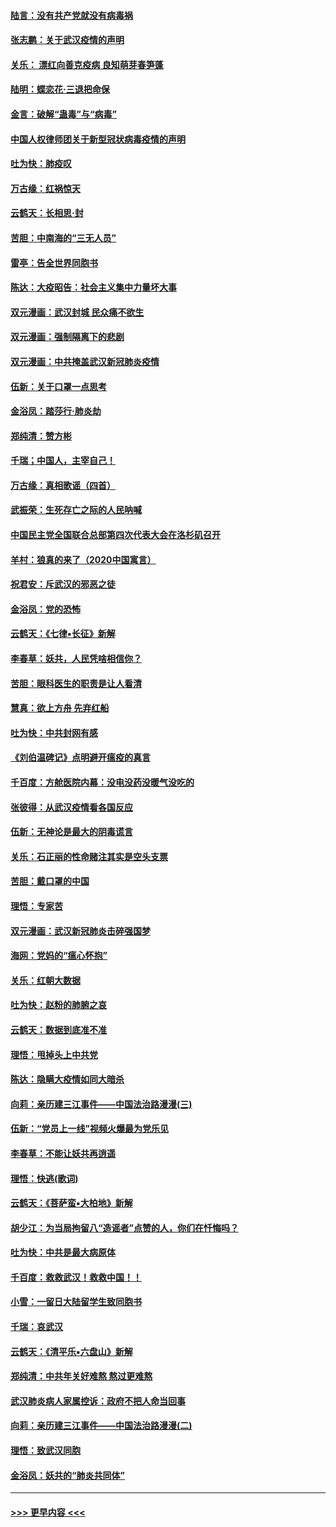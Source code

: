 #### [陆言：没有共产党就没有病毒祸](../pages/nsc993/n11868232.md?t=02141411) 
#### [张志鹏：关于武汉疫情的声明](../pages/nsc993/n11867182.md?t=02141411) 
#### [关乐： 漂红向善克疫病 良知萌芽春笋蓬](../pages/nsc993/n11865710.md?t=02141411) 
#### [陆明：蝶恋花‧三退把命保](../pages/nsc993/n11865673.md?t=02141411) 
#### [金言：破解“蛊毒”与“病毒”](../pages/nsc993/n11864103.md?t=02141411) 
#### [中国人权律师团关于新型冠状病毒疫情的声明](../pages/nsc993/n11864249.md?t=02141411) 
#### [吐为快：肺疫叹](../pages/nsc993/n11864027.md?t=02141411) 
#### [万古缘：红祸惊天](../pages/nsc993/n11864079.md?t=02141411) 
#### [云鹤天：长相思‧封](../pages/nsc993/n11864006.md?t=02141411) 
#### [苦胆：中南海的“三无人员”](../pages/nsc993/n11862997.md?t=02141411) 
#### [雷亭：告全世界同胞书](../pages/nsc993/n11862572.md?t=02141411) 
#### [陈达：大疫昭告：社会主义集中力量坏大事](../pages/nsc993/n11859419.md?t=02141411) 
#### [双元漫画：武汉封城 民众痛不欲生](../pages/nsc993/n11859287.md?t=02141411) 
#### [双元漫画：强制隔离下的悲剧](../pages/nsc993/n11859244.md?t=02141411) 
#### [双元漫画：中共掩盖武汉新冠肺炎疫情](../pages/nsc993/n11858249.md?t=02141411) 
#### [伍新：关于口罩一点思考](../pages/nsc993/n11859195.md?t=02141411) 
#### [金浴凤：踏莎行‧肺炎劫](../pages/nsc993/n11858227.md?t=02141411) 
#### [郑纯清：赞方彬](../pages/nsc993/n11856803.md?t=02141411) 
#### [千瑞；中国人，主宰自己！](../pages/nsc993/n11856793.md?t=02141411) 
#### [万古缘：真相歌谣（四首）](../pages/nsc993/n11856263.md?t=02141411) 
#### [武振荣：生死存亡之际的人民呐喊](../pages/nsc993/n11856256.md?t=02141411) 
#### [中国民主党全国联合总部第四次代表大会在洛杉矶召开](../pages/nsc993/n11856344.md?t=02141411) 
#### [羊村：狼真的来了（2020中国寓言）](../pages/nsc993/n11856229.md?t=02141411) 
#### [祝君安：斥武汉的邪恶之徒](../pages/nsc993/n11855861.md?t=02141411) 
#### [金浴凤：党的恐怖](../pages/nsc993/n11855849.md?t=02141411) 
#### [云鹤天：《七律▪长征》新解](../pages/nsc993/n11855479.md?t=02141411) 
#### [李春草：妖共，人民凭啥相信你？](../pages/nsc993/n11855196.md?t=02141411) 
#### [苦胆：眼科医生的职责是让人看清](../pages/nsc993/n11853840.md?t=02141411) 
#### [慧真：欲上方舟 先弃红船](../pages/nsc993/n11853483.md?t=02141411) 
#### [吐为快：中共封网有感](../pages/nsc993/n11852575.md?t=02141411) 
#### [《刘伯温碑记》点明避开瘟疫的真言](../pages/nsc993/n11852128.md?t=02141411) 
#### [千百度：方舱医院内幕：没电没药没暖气没吃的](../pages/nsc993/n11850211.md?t=02141411) 
#### [张彼得：从武汉疫情看各国反应](../pages/nsc993/n11850102.md?t=02141411) 
#### [伍新：无神论是最大的阴毒谎言](../pages/nsc993/n11846129.md?t=02141411) 
#### [关乐：石正丽的性命赌注其实是空头支票](../pages/nsc993/n11846109.md?t=02141411) 
#### [苦胆：戴口罩的中国](../pages/nsc993/n11845576.md?t=02141411) 
#### [理悟：专家苦](../pages/nsc993/n11845564.md?t=02141411) 
#### [双元漫画：武汉新冠肺炎击碎强国梦](../pages/nsc993/n11843320.md?t=02141411) 
#### [海网：党妈的“瘟心怀抱”](../pages/nsc993/n11840740.md?t=02141411) 
#### [关乐：红朝大数据](../pages/nsc993/n11840675.md?t=02141411) 
#### [吐为快：赵粉的肺腑之哀](../pages/nsc993/n11840618.md?t=02141411) 
#### [云鹤天：数据到底准不准](../pages/nsc993/n11840325.md?t=02141411) 
#### [理悟：甩掉头上中共党](../pages/nsc993/n11838826.md?t=02141411) 
#### [陈达：隐瞒大疫情如同大暗杀](../pages/nsc993/n11838771.md?t=02141411) 
#### [向莉：亲历建三江事件——中国法治路漫漫(三)](../pages/nsc993/n11831825.md?t=02141411) 
#### [伍新：“党员上一线”视频火爆最为党乐见](../pages/nsc993/n11838200.md?t=02141411) 
#### [李春草：不能让妖共再逍遥](../pages/nsc993/n11838102.md?t=02141411) 
#### [理悟：快逃(歌词)](../pages/nsc993/n11838083.md?t=02141411) 
#### [云鹤天：《菩萨蛮▪大柏地》新解](../pages/nsc993/n11838059.md?t=02141411) 
#### [胡少江：为当局拘留八“造谣者”点赞的人，你们在忏悔吗？](../pages/nsc993/n11836801.md?t=02141411) 
#### [吐为快：中共是最大病原体](../pages/nsc993/n11836748.md?t=02141411) 
#### [千百度：救救武汉！救救中国！！](../pages/nsc993/n11836145.md?t=02141411) 
#### [小雪：一留日大陆留学生致同胞书](../pages/nsc993/n11834624.md?t=02141411) 
#### [千瑞：哀武汉](../pages/nsc993/n11833647.md?t=02141411) 
#### [云鹤天：《清平乐▪六盘山》新解](../pages/nsc993/n11833611.md?t=02141411) 
#### [郑纯清：中共年关好难熬 熬过更难熬](../pages/nsc993/n11833489.md?t=02141411) 
#### [武汉肺炎病人家属控诉：政府不把人命当回事](../pages/nsc993/n11833205.md?t=02141411) 
#### [向莉：亲历建三江事件——中国法治路漫漫(二)](../pages/nsc993/n11829102.md?t=02141411) 
#### [理悟：致武汉同胞](../pages/nsc993/n11831522.md?t=02141411) 
#### [金浴凤：妖共的“肺炎共同体”](../pages/nsc993/n11829448.md?t=02141411) 

----
#### [ >>> 更早内容 <<< ](../indexes/nsc993-earlier.md)
